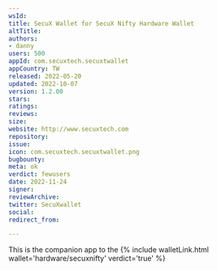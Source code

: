 ```yaml
---
wsId: 
title: SecuX Wallet for SecuX Nifty Hardware Wallet
altTitle: 
authors: 
- danny
users: 500
appId: com.secuxtech.secuxtwallet
appCountry: TW
released: 2022-05-20
updated: 2022-10-07
version: 1.2.00
stars: 
ratings: 
reviews: 
size: 
website: http://www.secuxtech.com
repository: 
issue: 
icon: com.secuxtech.secuxtwallet.png
bugbounty: 
meta: ok
verdict: fewusers
date: 2022-11-24
signer: 
reviewArchive: 
twitter: SecuXwallet
social: 
redirect_from: 

---
```


This is the companion app to the {% include walletLink.html wallet='hardware/secuxnifty' verdict='true' %}